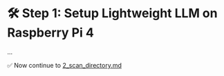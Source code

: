 # 🛠 Step 1: Setup Lightweight LLM on Raspberry Pi 4

...

✅ Now continue to [2_scan_directory.md](2_scan_directory.md)
